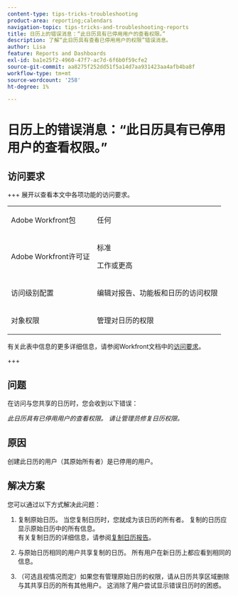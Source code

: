 ```yaml
---
content-type: tips-tricks-troubleshooting
product-area: reporting;calendars
navigation-topic: tips-tricks-and-troubleshooting-reports
title: 日历上的错误消息：“此日历具有已停用用户的查看权限。”
description: 了解“此日历具有查看已停用用户的权限”错误消息。
author: Lisa
feature: Reports and Dashboards
exl-id: ba1e25f2-4960-47f7-ac7d-6f6b0f59cfe2
source-git-commit: aa8275f252dd51f5a14d7aa931423aa4afb4ba8f
workflow-type: tm+mt
source-wordcount: '258'
ht-degree: 1%

---
```


# 日历上的错误消息：“此日历具有已停用用户的查看权限。”

## 访问要求

+++ 展开以查看本文中各项功能的访问要求。

<table style="table-layout:auto"> 
 <col> 
 <col> 
 <tbody> 
  <tr> 
   <td role="rowheader">Adobe Workfront包</td> 
   <td> <p>任何</p> </td> 
  </tr> 
  <tr> 
   <td role="rowheader">Adobe Workfront许可证</td> 
   <td> 
     <p>标准</p>
     <p>工作或更高</p>
   </td> 
  </tr> 
  <tr> 
   <td role="rowheader">访问级别配置</td> 
   <td> <p>编辑对报告、功能板和日历的访问权限</p> </td> 
  </tr> 
  <tr> 
   <td role="rowheader">对象权限</td> 
   <td> <p>管理对日历的权限</p> </td> 
  </tr> 
 </tbody> 
</table>

有关此表中信息的更多详细信息，请参阅Workfront文档中的[访问要求](/help/quicksilver/administration-and-setup/add-users/access-levels-and-object-permissions/access-level-requirements-in-documentation.md)。

+++

## 问题

在访问与您共享的日历时，您会收到以下错误： 

*此日历具有已停用用户的查看权限。 请让管理员修复日历权限。*

## 原因

创建此日历的用户（其原始所有者）是已停用的用户。 

## 解决方案

您可以通过以下方式解决此问题：

1. 复制原始日历。 当您复制日历时，您就成为该日历的所有者。 复制的日历应显示原始日历中的所有信息。\
   有关复制日历的详细信息，请参阅[复制日历报告](../../../reports-and-dashboards/reports/calendars/copy-a-calendar-report.md)。

1. 与原始日历相同的用户共享复制的日历。 所有用户在新日历上都应看到相同的信息。
1. （可选且视情况而定）如果您有管理原始日历的权限，请从日历共享区域删除与其共享日历的所有其他用户。 这消除了用户尝试显示错误日历时的困惑。
